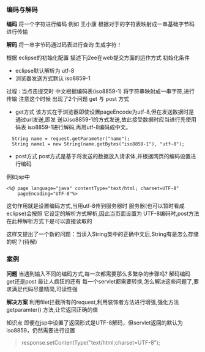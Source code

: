 <h3>编码与解码</h3>

**编码** 将一个字符进行编码 例如 王小康 根据对于的字符表映射成一串基础字节码进行传输

**解码** 将一串字节码通过码表进行查询 生成字符！

根据 eclipse的初始化配置 描述下j2ee在web提交方面的运作方式
初始化条件
- eclipse默认解析为 utf-8
- 浏览器发送方式默认 iso8859-1

过程 : 当点击提交时 中文根据编码表(iso8859-1) 将字符串映射成一串字符,进行传输
注意这个时候 出现了2个问题 get 与 post 方式
- get方式 该方式在于浏览器即使设置pageEncode为utf-8,但在发送数据时是通过url发送,即发
送以iso8859-1的方式发送,故此接受数据时应当进行先使用码表 iso8859-1进行解码,再用utf-8编码成中文。
```
  String name = request.getParameter("name");
  String name1 = new String(name.getBytes("iso8859-1"), "utf-8");
```
- post方式 post方式是基于将发送的数据放入请求体,并根据网页的编码设置进行编码

例如jsp中
```
<%@ page language="java" contentType="text/html; charset=UTF-8"
    pageEncoding="UTF-8"%>
```

这句作用就是设置编码方式,当用utf-8传到服务器时 服务器(也可以暂时看成eclipse)会按照
它设定的解析方式解析,因此当页面设置为 UTF-8编码时,post方法在此种解析方式下是可以直接读取的


这样又提出了一个新的问题：当读入String类中的正确中文后,String有是怎么存储的呢？(待解)


<h3>案例</h3>

**问题** 当遇到输入不同的编码方式,每一次都需要那么多繁杂的步骤吗? 解码编码 get还是post 最让人疯狂的还有 每一个servlet都需要转换,怎么解决这些问题了,要求满足代码尽量精简,可读性强

**解决方案** 利用filet拦截所有的request,利用装饰者方法进行增强,强化方法getparamter() 方法,让它返回正确的值


知识点 即便在jsp中设置了返回形式是UTF-8解码，但servlet返回的默认为iso8859，仍然需要进行设置
> response.setContentType("text/html;charset=UTF-8");
